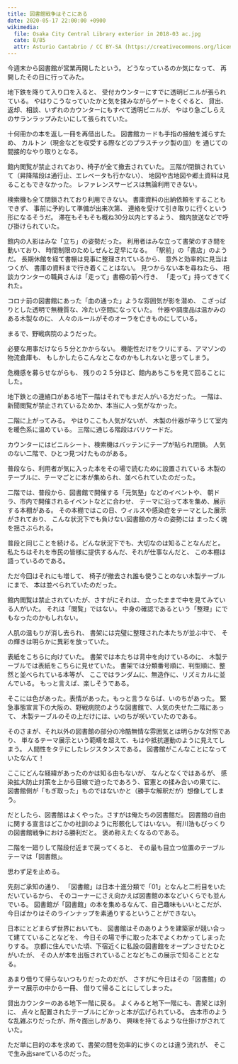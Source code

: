 ```yaml
---
title: 図書館戦争はそこにある
date: 2020-05-17 22:00:00 +0900
wikimedia:
  file: Osaka City Central Library exterior in 2018-03 ac.jpg
  cate: 8/85
  attr: Asturio Cantabrio / CC BY-SA (https://creativecommons.org/licenses/by-sa/4.0)
---
```


今週末から図書館が営業再開したという。
どうなっているのか気になって、
再開したその日に行ってみた。

地下鉄を降りて入り口を入ると、
受付カウンターにすでに透明ビニルが張られている。
やはりこうなっていたかと気を揉みながらゲートをくぐると、
貸出、返却、相談、いずれのカウンターにもすべて透明ビニルが、
やはり急ごしらえのサランラップみたいにして張られていた。

十何冊かの本を返し一冊を再借出した。
図書館カードも手指の接触を減らすため、
カルトン（現金などを収受する際などのプラスチック製の皿）を
通じての間接的なやり取りとなる。

館内閲覧が禁止されており、椅子が全て撤去されていた。
三階が閉鎖されていて（昇降階段は通行止、エレベータも行かない）、
地図や古地図や郷土資料は見ることもできなかった。
レファレンスサービスは無論利用できない。

検索機も全て閉鎖されており利用できない。
書庫資料の出納依頼をすることもできず、
事前に予約して準備が出来次第、
連絡を受けて引き取りに行くという形になるそうだ。
滞在もそもそも概ね30分以内とするよう、
館内放送などで呼び掛けられていた。

館内の人影はみな「立ち」の姿勢だった。
利用者はみな立って書架のすき間を動いており、
時間制限のためしぜんと足早になる。
「駅前」の「書店」のようだ。
長期休館を経て書棚は見事に整理されているから、
意外と効率的に見当はつくが、
書庫の資料まで行き着くことはない。
見つからない本を尋ねたら、
相談カウンターの職員さんは「走って」書棚の前へ行き、
「走って」持ってきてくれた。

コロナ前の図書館にあった「血の通った」ような雰囲気が影を潜め、
こざっぱりとした透明で無機質な、冷たい空間になっていた。
什器や調度品は温かみのある木製なのに、
人々のルールがそのオーラを亡きものにしている。

まるで、野戦病院のようだった。

必要な用事だけなら５分とかからない。
機能性だけをウリにする、アマゾンの物流倉庫も、
もしかしたらこんなとこなのかもしれないと思ってしまう。

危機感を募らせながらも、
残りの２５分ほど、館内あちこちを見て回ることにした。

地下鉄との連絡口がある地下一階はそれでもまだ人がいる方だった。
一階は、新聞閲覧が禁止されているためか、本当に人っ気がなかった。

二階に上がってみる。
やはりここも人気がないが、
木製の什器が辛うじて室内を暖色系に温めている。
三階に通じる階段はバリケードだ。

カウンターにはビニルシート、検索機はバッテンにテープが貼られ閉鎖。
人気のない二階で、ひとつ見つけたものがある。

普段なら、利用者が気に入った本をその場で読むために設置されている
木製のテーブルに、テーマごとに本が集められ、並べられていたのだった。

二階では、普段から、図書館で開催する「元気塾」などのイベントや、
朝ドラ、市内で開催されるイベントなどに合わせ、
テーマに沿って本を集め、展示する本棚がある。
その本棚ではこの日、ウィルスや感染症をテーマとした展示がされており、
こんな状況下でも負けない図書館の方々の姿勢には
まったく魂を揺さぶられる。

普段と同じことを続ける。どんな状況下でも、大切なのは知ることなんだと。
私たちはそれを市民の皆様に提供するんだ、それが仕事なんだと、
この本棚は語っているのである。

ただ今回はそれにも増して、
椅子が撤去され誰も使うことのない木製テーブルにまで、
本は並べられていたのだった。

館内閲覧は禁止されていたが、さすがにそれは、
立ったままで中を見てみている人がいた。
それは「閲覧」ではない。
中身の確認であるという「整理」にでもなったのかもしれない。

人肌の温もりが消し去られ、
書架には完璧に整理された本たちが並ぶ中で、
その輝きは明らかに異彩を放っていた。

表紙をこちらに向けていた。
書架では本たちは背中を向けているのに、
木製テーブルでは表紙をこちらに見せていた。
書架では分類番号順に、判型順に、整然と並べられている本等が、
ここではランダムに、無造作に、リズミカルに並んでいる。
もっと言えば、楽しそうである。

そこには色があった。表情があった。もっと言うならば、いのちがあった。
緊急事態宣言下の大阪の、野戦病院のような図書館で、人気の失せた二階にあって、
木製テーブルのその上だけには、いのちが咲いていたのである。

そのさまが、それ以外の図書館の部分の冷酷無情な雰囲気とは明らかな対照であり、
単なるテーマ展示という範疇を超えて、もはや抵抗運動のように見えてしまう。
人間性をタテにしたレジスタンスである。
図書館がこんなことになっていたなんて！

ここにどんな経緯があったのかは知る由もないが、
なんとなくではあるが、
感染拡大防止対策を上から目線で迫ったであろう、官憲との揉み合いの果てに、
図書館側が「もぎ取った」ものではないかと（勝手な解釈だが）想像してしまう。

だとしたら、図書館はよくやった。さすがは俺たちの図書館だ。
図書館の自由に関する宣言はどこかの社訓のように形骸化してはいない。
有川浩もびっくりの図書館戦争における勝利だと。
褒め称えたくなるのである。

二階を一廻りして階段付近まで戻ってくると、
その最も目立つ位置のテーブルテーマは「図書館」。

思わず足を止める。

先刻ご承知の通り、
「図書館」は日本十進分類で「01」となんと二桁目をいただいているから、
そのコーナーにさえ向かえば図書館の本などいくらでも並んでいる。
図書館が「図書館」の本を集めるなんて、自己趣味もいいとこだが、
今日ばかりはそのラインナップを素通りするということができない。

日本にとどまらず世界においても、
図書館はそのありようを建築家が競い合って建てていることなどを、
今日その場で手に取った本でよくわかってしまったりする。
京都に住んでいた頃、下宿近くに私設の図書館をオープンさせたひとがいたが、
その人が本を出版されていることなどもこの展示で知ることとなる。

あまり借りて帰らないつもりだったのだが、
さすがに今日はその「図書館」のテーマ展示の中から一冊、
借りて帰ることにしてしまった。

貸出カウンターのある地下一階に戻る。
よくみると地下一階にも、書架とは別に、
点々と配置されたテーブルにどかっと本が広げられている。
古本市のような乱雑ぶりだったが、所々面出しがあり、
興味を持てるような仕掛けがされていた。

ただ単に目的の本を求めて、書架の間を効率的に歩くのとは違う流れが、
そこで生み出sareているのだった。

